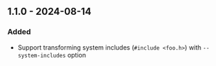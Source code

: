 ## 1.1.0 - 2024-08-14
### Added
* Support transforming system includes (`#include <foo.h>`) with `--system-includes` option
